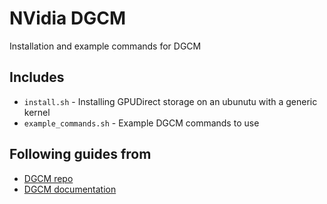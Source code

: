 # NVidia DGCM

Installation and example commands for DGCM

## Includes

- `install.sh` - Installing GPUDirect storage on an ubunutu with a generic kernel
- `example_commands.sh` - Example DGCM commands to use

## Following guides from

- [DGCM repo](https://github.com/NVIDIA/DCGM)
- [DGCM documentation](https://docs.nvidia.com/datacenter/dcgm/latest/contents.html)

